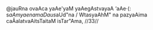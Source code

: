 @jauRna ovaAca
yaAe'yaM yaAegAstvayaA ‘aAe·(: s$aAmyaena maDaus$aUd"na /
WtasyaAhM" na pazyaAima caÂalatvaAitsTaitaM isTar"Ama, //33//